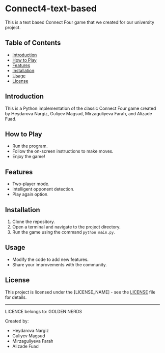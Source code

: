 # Connect4-text-based
This is a text based Connect Four game that we created for our university project.

## Table of Contents

- [Introduction](#connect-four-game)
- [How to Play](#how-to-play)
- [Features](#features)
- [Installation](#installation)
- [Usage](#usage)
- [License](#license)

## Introduction

This is a Python implementation of the classic Connect Four game created by Heydarova Nargiz, Guliyev Magsud, Mirzaguliyeva Farah, and Alizade Fuad.

## How to Play

- Run the program.
- Follow the on-screen instructions to make moves.
- Enjoy the game!

## Features

- Two-player mode.
- Intelligent opponent detection.
- Play again option.

## Installation

1. Clone the repository.
2. Open a terminal and navigate to the project directory.
3. Run the game using the command `python main.py`.

## Usage

- Modify the code to add new features.
- Share your improvements with the community.

## License

This project is licensed under the [LICENSE_NAME] - see the [LICENSE](LICENSE) file for details.

---

LICENCE belongs to: GOLDEN NERDS

Created by:
- Heydarova Nargiz
- Guliyev Magsud
- Mirzaguliyeva Farah
- Alizade Fuad

